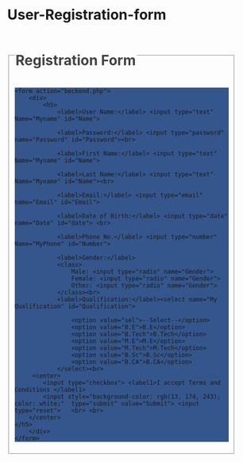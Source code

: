 # User-Registration-form
<html lang="en">

<head>
    <meta charset="UTF-8">
    <meta http-equiv="X-UA-Compatible" content="IE=edge">
    <meta name="viewport" content="width=device-width, initial-scale=1.0">
    <title>User Registration Form (Created by "Dipanshu Raj")</title>
</head>

<body>

<Style type="text/css">
    form{
      background-color: rgb(53, 86, 140);
    }
    

    legend {
        color:rgb(66, 67, 64);
    }

    input {
        color: rgb(137, 116, 21);

    }

    label {
        color: whitesmoke;   
        margin: 15px;
        width: 100px;
        display: inline-block;
        font-family: system-ui, -apple-system, BlinkMacSystemFont, 'Segoe UI', Roboto, Oxygen, Ubuntu, Cantarell, 'Open Sans', 'Helvetica Neue', sans-serif;
    }
    label1 {
        color: whitesmoke;   
        margin: 2px;
        display: inline-block;
        font-family: system-ui, -apple-system, BlinkMacSystemFont, 'Segoe UI', Roboto, Oxygen, Ubuntu, Cantarell, 'Open Sans', 'Helvetica Neue', sans-serif;
    }

    class {
        color: rgb(217, 224, 245);
    }

    option {
        color: darkgoldenrod;
    }

    body {
        margin: 20px solid rgb(rgb(95, 26, 26), green, blue);
        padding-left: 250px;
        padding-right: 250px;
        padding-top: 100px;
        padding-bottom: 50px ;
        background-image: url(https://encrypted-tbn0.gstatic.com/images?q=tbn:ANd9GcRf1xQECrV5_YEq0t1lptZpNpD3Rgc_Po9MgBXSmwQnrQQ8hN-V78iqhUNlkZIVMNSTfco&usqp=CAU);
        background-repeat: no-repeat;
        background-size: cover;
    }
    
</Style>

<fieldset>

<legend><h1>Registration Form</h1></legend>
<form>

    <form action="beckend.php">
        <div>
            <h5>
                <label>User Name:</label> <input type="text" Name="Myname" id="Name">

                <label>Password:</label> <input type="password" name="Password" id="Password"><br>

                <label>First Name:</label> <input type="text" Name="Myname" id="Name">

                <label>Last Name:</label> <input type="text" Name="Myname" id="Name"><br>

                <label>Email:</label> <input type="email" name="Email" id="Email">

                <label>Date of Birth:</label> <input type="date" name="Date" id="date"> <br>

                <label>Phone No.</label> <input type="number" Name="MyPhone" id="Number">

                <label>Gender:</label>
                <class>
                    Male: <input type="radio" name="Gender">
                    Female: <input type="radio" name="Gender">
                    Other: <input type="radio" name="Gender">
                </class><br>
                <label>Qualification:</label><select name="My Qualification" id="Qualification">

                    <option value="sel">--Select--</option>
                    <option value="B.E">B.E</option>
                    <option value="B.Tech">B.Tech</option>
                    <option value="M.E">M.E</option>
                    <option value="M.Tech">M.Tech</option>
                    <option value="B.Sc">B.Sc</option>
                    <option value="B.CA">B.CA</option>
                </select><br>
         <center>
            <input type="checkbox"> <label1>I accept Terms and Conditions </label1> 
            <input style="background-color: rgb(13, 174, 243); color: white;"  type="submit" value="Submit"> <input type="reset">   <br> <br>       
        </center>
    </h5>
        </div>
    </form>

